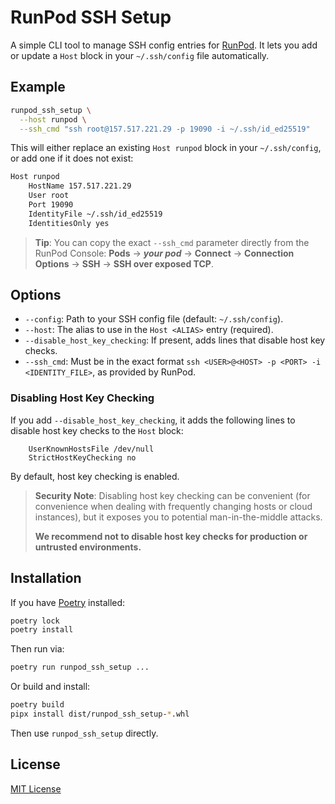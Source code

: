# RunPod SSH Setup

A simple CLI tool to manage SSH config entries for [RunPod](https://www.runpod.io/). It
lets you add or update a `Host` block in your `~/.ssh/config` file automatically.

## Example

```bash
runpod_ssh_setup \
  --host runpod \
  --ssh_cmd "ssh root@157.517.221.29 -p 19090 -i ~/.ssh/id_ed25519"
```

This will either replace an existing `Host runpod` block in your `~/.ssh/config`, or add
one if it does not exist:

```txt
Host runpod
    HostName 157.517.221.29
    User root
    Port 19090
    IdentityFile ~/.ssh/id_ed25519
    IdentitiesOnly yes
```

> **Tip**: You can copy the exact `--ssh_cmd` parameter directly from the RunPod
> Console: **Pods** → **_your pod_** → **Connect** → **Connection Options** → **SSH** →
> **SSH over exposed TCP**.

## Options

- `--config`: Path to your SSH config file (default: `~/.ssh/config`).
- `--host`: The alias to use in the `Host <ALIAS>` entry (required).
- `--disable_host_key_checking`: If present, adds lines that disable host key checks.
- `--ssh_cmd`: Must be in the exact format
  `ssh <USER>@<HOST> -p <PORT> -i <IDENTITY_FILE>`, as provided by RunPod.

### Disabling Host Key Checking

If you add `--disable_host_key_checking`, it adds the following lines to disable host
key checks to the `Host` block:

```
    UserKnownHostsFile /dev/null
    StrictHostKeyChecking no
```

By default, host key checking is enabled.

> **Security Note**: Disabling host key checking can be convenient (for convenience when
> dealing with frequently changing hosts or cloud instances), but it exposes you to
> potential man-in-the-middle attacks.
>
> **We recommend not to disable host key checks for
> production or untrusted environments.**

## Installation

If you have [Poetry](https://python-poetry.org/) installed:

```bash
poetry lock
poetry install
```

Then run via:

```bash
poetry run runpod_ssh_setup ...
```

Or build and install:

```bash
poetry build
pipx install dist/runpod_ssh_setup-*.whl
```

Then use `runpod_ssh_setup` directly.

## License

[MIT License](LICENSE)
